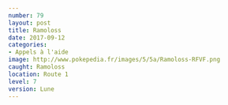 ```yaml
---
number: 79
layout: post
title: Ramoloss
date: 2017-09-12
categories:
- Appels à l'aide
image: http://www.pokepedia.fr/images/5/5a/Ramoloss-RFVF.png
caught: Ramoloss
location: Route 1
level: 7
version: Lune
---
```

